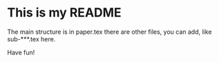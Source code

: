 # This is my README
The main structure is in paper.tex
there are other files, you can add, like sub-***.tex here.

Have fun!
